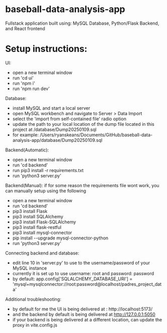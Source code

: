 # baseball-data-analysis-app

Fullstack application built using: MySQL Database, Python/Flask Backend, and React frontend

# Setup instructions:

UI:

-   open a new terminal window
-   run 'cd ui'
-   run 'npm i'
-   run 'npm run dev'

Database:

-   install MySQL and start a local server
-   open MySQL workbench and navigate to Server > Data Import
-   select the 'import from self-contained file' radio option
-   update the path to your local location of the dump file located in this project at /database/Dump20250109.sql
-   for example: /Users/ryanskeans/Documents/GitHub/baseball-data-analysis-app/database/Dump20250109.sql

Backend(Automatic):

-   open a new terminal window
-   run 'cd backend'
-   run pip3 install -r requirements.txt
-   run 'python3 server.py'

Backend(Manual): if for some reason the requirements file wont work, you can manually setup using the following

-   open a new terminal window
-   run 'cd backend'
-   pip3 install Flask
-   pip3 install SQLAlchemy
-   pip3 install Flask-SQLAlchemy
-   pip3 install flask-restful
-   pip3 install mysql-connector
-   pip install --upgrade mysql-connector-python
-   run 'python3 server.py'

Connecting backend and database:

-   edit line 10 in 'server.py' to use to the username/password of your MySQL instance
-   currently it is set up to use username: root and password: password
-   by default: app.config['SQLALCHEMY_DATABASE_URI'] = 'mysql+mysqlconnector://root:password@localhost/padres_project_data'

Additional troubleshooting:

-   by default for me the UI is being delivered at : http://localhost:5173/
-   and the backend by default is being delivered at http://127.0.0.1:5050
-   if your backend is being delivered at a different location, can update the proxy in vite.config.js
